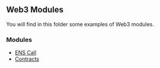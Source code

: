 ## Web3 Modules

You will find in this folder some examples of Web3 modules.

### Modules

- [ENS Call]()
- [Contracts]()
